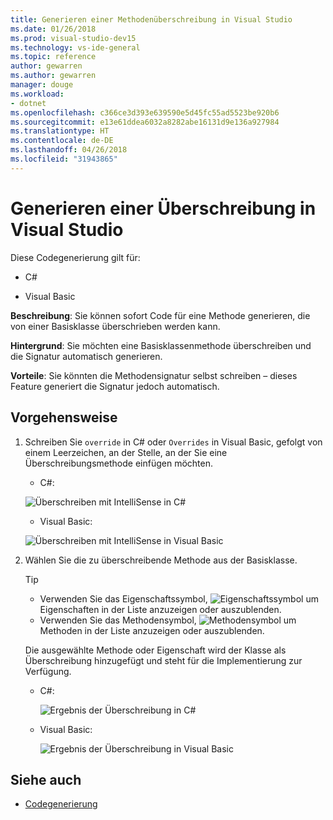 ```yaml
---
title: Generieren einer Methodenüberschreibung in Visual Studio
ms.date: 01/26/2018
ms.prod: visual-studio-dev15
ms.technology: vs-ide-general
ms.topic: reference
author: gewarren
ms.author: gewarren
manager: douge
ms.workload:
- dotnet
ms.openlocfilehash: c366ce3d393e639590e5d45fc55ad5523be920b6
ms.sourcegitcommit: e13e61ddea6032a8282abe16131d9e136a927984
ms.translationtype: HT
ms.contentlocale: de-DE
ms.lasthandoff: 04/26/2018
ms.locfileid: "31943865"
---
```

# <a name="generate-an-override-in-visual-studio"></a>Generieren einer Überschreibung in Visual Studio

Diese Codegenerierung gilt für:

- C#

- Visual Basic

**Beschreibung**: Sie können sofort Code für eine Methode generieren, die von einer Basisklasse überschrieben werden kann.

**Hintergrund**: Sie möchten eine Basisklassenmethode überschreiben und die Signatur automatisch generieren.

**Vorteile**: Sie könnten die Methodensignatur selbst schreiben – dieses Feature generiert die Signatur jedoch automatisch.

## <a name="how-to"></a>Vorgehensweise

1. Schreiben Sie `override` in C# oder `Overrides` in Visual Basic, gefolgt von einem Leerzeichen, an der Stelle, an der Sie eine Überschreibungsmethode einfügen möchten.

   - C#:

    ![Überschreiben mit IntelliSense in C#](media/override-intellisense-cs.png)

   - Visual Basic:

    ![Überschreiben mit IntelliSense in Visual Basic](media/override-intellisense-vb.png)

1. Wählen Sie die zu überschreibende Methode aus der Basisklasse.

   > [!TIP]
   > - Verwenden Sie das Eigenschaftssymbol, ![Eigenschaftssymbol](media/override-property-cs.png) um Eigenschaften in der Liste anzuzeigen oder auszublenden.
   > - Verwenden Sie das Methodensymbol, ![Methodensymbol](media/override-method-cs.png) um Methoden in der Liste anzuzeigen oder auszublenden.

   Die ausgewählte Methode oder Eigenschaft wird der Klasse als Überschreibung hinzugefügt und steht für die Implementierung zur Verfügung.

   - C#:

      ![Ergebnis der Überschreibung in C#](media/override-result-cs.png)

   - Visual Basic:

      ![Ergebnis der Überschreibung in Visual Basic](media/override-result-vb.png)

## <a name="see-also"></a>Siehe auch

- [Codegenerierung](../code-generation-in-visual-studio.md)